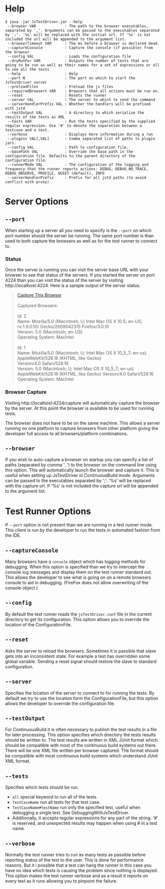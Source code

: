 # Help #
```
$ java -jar JsTestDriver.jar --help
 --browser VAR             : The path to the browser executables, separated by ','. Arguments can be passed to the executables separated by ';'. '%s' will be replaced with the initial url. If '%s' is not included the url will be appended to the argument list.
 --browserTimeout VAR      : The ms before a browser is declared dead.
 --captureConsole          : Capture the console (if possible) from the browser
 --config VAL              : Loads the configuration file
 --dryRunFor VAR           : Outputs the number of tests that are going to be run as well as their names for a set of expressions or all to see all the tests
 --help                    : Help
 --port N                  : The port on which to start the JsTestDriver server
 --preloadFiles            : Preload the js files
 --requiredBrowsers VAR    : Browsers that all actions must be run on.
 --reset                   : Resets the runner
 --server VAL              : The server to which to send the command
 --serverHandlerPrefix VAL : Whether the handlers will be prefixed with jstd
 --testOutput VAL          : A directory to which serialize the results of the tests as XML
 --tests VAR               : Run the tests specified by the supplied regular expression. Use '#' to denote the separation between a testcase and a test.
 --verbose                 : Displays more information during a run
 --plugins VAL[,VAL]       : Comma separated list of paths to plugin jars.
 --config VAL              : Path to configuration file.
 --basePath VAL            : Override the base path in the configuration file. Defaults to the parent directory of the configuration file.
 --runnerMode VAL          : The configuration of the logging and frequency that the runner reports actions: DEBUG, DEBUG_NO_TRACE, DEBUG_OBSERVE, PROFILE, QUIET (default), INFO
 --serverHandlerPrefix     : Prefix for all jstd paths (to avoid conflict with proxy)
```

# Server Options #

## `--port` ##
When starting up a server all you need to specify is the `--port` on which port number should the server be running. The same port number is than used to both capture the browsers as well as for the test runner to connect to.

### Status ###

Once the server is running you can visit the server base URL with your browser to see that status of the servers.  If you started the server on port 4224 than you can visit the status of the server by visiting http://localhost:4224. Here is a sample output of the server status.

<blockquote>
<a href='http://localhost:4224/capture'>Capture This Browser</a><br />
<br />
Captured Browsers:<br />
<br />
Id: 2<br />
Name: Mozilla/5.0 (Macintosh; U; Intel Mac OS X 10.5; en-US; rv:1.9.0.10) Gecko/2009042315 Firefox/3.0.10<br />
Version: 5.0 (Macintosh; en-US)<br />
Operating System: MacIntel<br />
<br />
Id: 1<br />
Name: Mozilla/5.0 (Macintosh; U; Intel Mac OS X 10_5_7; en-us) AppleWebKit/528.16 (KHTML, like Gecko)<br /> Version/4.0 Safari/528.16<br />
Version: 5.0 (Macintosh; U; Intel Mac OS X 10_5_7; en-us) AppleWebKit/528.16 (KHTML, like Gecko) Version/4.0 Safari/528.16<br />
Operating System: MacIntel<br>
</blockquote>

### Browser Capture ###

Visiting http://localhost:4224/capture will automatically capture the browser by the server. At this point the browser is available to be used for running tests.

The browser does not have to be on the same machine. This allows a server running on one platform to capture browsers from other platform giving the developer full access to all browsers/platform combinations.

## `--browser` ##

If you wish to auto-capture a browser on startup you can specify a list of paths (separated by  comma '`,`') to the browser on the command line using this option. This will automatically launch the browser and capture it. This is useful when setting up JsTestDriver in ContinuousBuild mode. Arguments can be passed to the executables separated by ';'. '%s' will be replaced with the capture url. If '%s' is not included the capture url will be appended to the argument list.


# Test Runner Options #

If `--port` option is not present than we are running in a test runner mode. This client is run by the developer to run the tests in automated fashion from the IDE.

## `--captureConsole` ##

Many browsers have a `console` object which has logging methods for debugging.  When this option is specified than we try to intercept the console log messages and display them on the test runner standard out. This allows the developer to see what is going on on a remote browsers console to aid in debugging. (FireFox does not allow overwriting of the console object.)

## `--config` ##

By default the test runner reads the `jsTestDriver.conf` file in the current directory to get its configuration. This option allows you to override the location of the ConfigurationFile.

## `--reset` ##

Asks the server to reload the browsers. Sometimes it is passible that slave gets into an inconsistent state. For example a test has overridden some global variable. Sending a reset signal should restore the slave to standard configuration.

## `--server` ##

Specifies the location of the server to connect to for running the tests. By default we try to use the location form the ConfigurationFile, but this option allows the developer to override the configuration file.

## `--testOutput` ##

For ContinuousBuild it is often necessary to publish the test results in a file for later processing. This option specifies which directory the tests results should be written to. The test results are written in XML JUnit format which should be compatible with most of the continuous build systems out there. There will be one XML file written per browser captured. The format should be compatible with most continuous build systems which understand JUnit XML format.

## `--tests` ##

Specifies which tests should be run.
  * `all` special keyword to run all of the tests.
  * `TestCaseName` run all tests for that test case.
  * `TestCaseName#testName` run only the specified test, useful when debugging a single test. See DebuggingWithJsTestDriver.
  * Additionally, it accepts regular expressions for any part of the string. '#' is reserved, and unexpected results may happen when using # in a test name.

## `--verbose` ##

Normally the test runner tries to run as many tests as passible before reporting status of the test to the user. This is done for performance reasons. But it i possible that a test can hang the runner in this case you have no idea which tests is causing the problem since nothing is displayed. This option makes the test runner verbose and as a result it reports on every test as it runs allowing you to pinpoint the failure.